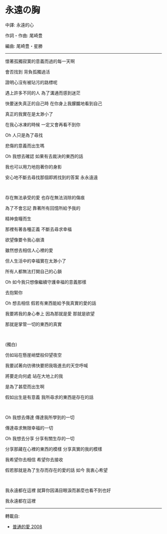 # 永遠の胸

中譯: 永遠的心

作詞・作曲: 尾崎豊

編曲: 尾崎豊・星勝

---

懷著孤獨寂寞的意義而過的每一天啊

會否找到 背負孤獨過活

證明心沒有被玷污的路標呢

遇上許多不同的人 為了溝通而感到迷茫

快要迷失真正的自己時 在你身上我朦朧地看到自己

真正的我實在是太渺小了

在我心冰凍的時候 一定又會再看不到你

Oh 人只是為了尋找

悲傷的意義而出生嗎

Oh 我想去確認 如果有去裁決的東西的話

我也可以用力地抱著你的身影

安心地不斷去尋找那個即將找到的答案 永永遠遠

<br>

存在無法承受的愛 也存在無法消除的傷痕

為了不會忘記 靠著所有回憶所給予我的

精神食糧而生

那裡有著各種正義 不斷去尋求幸福

欲望像要令我心崩潰

雖然想去相信人心裡的愛

但人生活中的幸福實在太渺小了

所有人都無法打開自己的心鎖

Oh 如今我只想像繼續守護幸福的意義那樣

去抱緊你

Oh 想去相信 假若有東西能給予我真實的愛的話

我要將我的身心奉上 因為那就是愛 那就是欲望

那就是掌管一切的東西的真實

<br>

(獨白)

仿如站在懸崖峭壁般仰望夜空

我要試著向彷彿快要把我吸進去的天空呼喊

將要走向何處 站在大地上的我

是為了甚麼而出生啊

假如出生是有意義 我所尋求的東西是存在的話

<br>

Oh 我想去傳達 傳達我所學到的一切

傳達尋求無限幸福的一切

Oh 我想去分享 分享有關生存的一切

分享那藏在心裡的東西的模樣 分享真實的我的模樣

我希望你去相信 希望你去接收

假若那就是為了生存而存在的愛的話 如今 我衷心希望

<br>

我永遠都在這裡 就算你因滿目眼淚而甚麼也看不到也好

我永遠都在這裡

---
轉載自:

- [普通的愛 2008](https://web.archive.org/web/20110430113624/http://blog.yam.com/forgetnot/category/711255)
